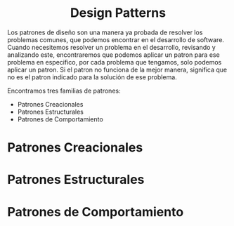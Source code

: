 <center>
	<h1>Design Patterns</h1>
</center>

Los patrones de diseño son una manera ya probada de resolver los problemas comunes, que podemos encontrar en el desarrollo de software. Cuando necesitemos resolver un problema en el desarrollo, revisando y analizando este, encontraremos que podemos aplicar un patron para ese problema en especifico, por cada problema que tengamos, solo podemos aplicar un patron. Si el patron no funciona de la mejor manera, significa que no es el patron indicado para la solución de ese problema.

Encontramos tres familias de patrones:

- Patrones Creacionales
- Patrones Estructurales
- Patrones de Comportamiento

# Patrones Creacionales

# Patrones Estructurales

# Patrones de Comportamiento